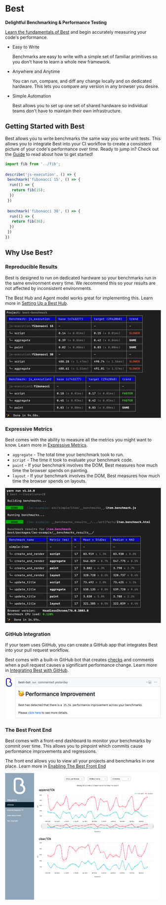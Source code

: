 # Best

**Delightful Benchmarking & Performance Testing**

[Learn the fundamentals of Best](introduction/) and begin accurately
measuring your code's performance.

* Easy to Write

  Benchmarks are easy to write with a simple set of familiar primitives
  so you don't have to learn a whole new framework.

* Anywhere and Anytime

  You can run, compare, and diff any change locally and on dedicated
  hardware. This lets you compare any version in any browser you desire.

* Simple Automation

  Best allows you to set up one set of shared hardware so individual
  teams don't have to maintain their own infrastructure.

## Getting Started with Best

Best allows you to write benchmarks the same way you write unit tests.
This allows you to integrate Best into your CI workflow to create
a consistent picture of your code's performance over time. Ready to
jump in? Check out the [Guide](introduction/) to read about how to get
started!

```js
import fib from '../fib';

describe('js-execution', () => {
 benchmark('fibonacci 15', () => {
  run(() => {
   return fib(15);
  })
 })

 benchmark('fibonacci 38', () => {
  run(() => {
   return fib(38);
  })
 })
})
```

## Why Use Best?

### Reproducible Results

Best is designed to run on dedicated hardware so your benchmarks run
in the same environment every time. We recommend this so your results
are not affected by inconsistent environments.

The Best Hub and Agent model works great for implementing this.
Learn more in [Setting Up a Best Hub](running-remotely/).

![Best Compare Stats](_assets/compare_stats.png)

### Expressive Metrics

Best comes with the ability to measure all the metrics you might want
to know. Learn more in [Expressive Metrics](introduction/#expressive-metrics).

* `aggregate` - The total time your benchmark took to run.
* `script` - The time it took to evaluate your benchmark code.
* `paint` - If your benchmark involves the DOM, Best measures how much
  time the browser spends on painting.
* `layout` - If your benchmark involves the DOM, Best measures how much
  time the browser spends on layouts.

![Best Example Run](_assets/lwc_example_terminal.png)

### GitHub Integration

If your team uses GitHub, you can create a GitHub app that integrates
Best into your pull request workflow.

Best comes with a built-in GitHub bot that creates
[checks](https://help.github.com/en/articles/about-status-checks) and
comments when a pull request causes a significant performance change.
Learn more in [Integrating Best with GitHub](github-integration/).

![Best GitHub Comment](_assets/github_comment.png)

### The Best Front End

Best comes with a front-end dashboard to monitor your benchmarks
by commit over time. This allows you to pinpoint which commits cause
performance improvements and regressions.

The front end allows you to view all your projects and benchmarks in
one place. Learn more in [Enabling The Best Front End](frontend/)

![Best Frontend Example](_assets/frontend_example.png)
